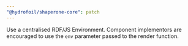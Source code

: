```yaml
---
"@hydrofoil/shaperone-core": patch
---
```


Use a centralised RDF/JS Environment. Component implementors are encouraged to use the `env` parameter passed to the render function.
